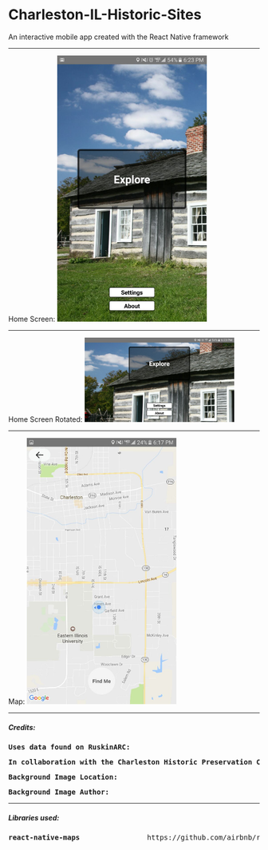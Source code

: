 # Charleston-IL-Historic-Sites
An interactive mobile app created with the React Native framework
<br />
<hr>
Home Screen:
<img src="https://github.com/Awpatterson217/Charleston-IL-Historic-Sites/blob/master/CharlestonMapped/screenshots/home.jpg" width="300">
<hr>
Home Screen Rotated:
<img src="https://github.com/Awpatterson217/Charleston-IL-Historic-Sites/blob/master/CharlestonMapped/screenshots/home_sideways.jpg" width="300">
<hr>
Map: 
<img src="https://github.com/Awpatterson217/Charleston-IL-Historic-Sites/blob/master/CharlestonMapped/screenshots/map.jpg" width="300">
<hr>
<h5>Credits:</h5> 
<pre><b>Uses data found on RuskinARC:</b>                                          https://www.ruskinarc.com/charleston-historic-preservati/charleston-historic-preservati/</pre> 
<pre><b>In collaboration with the Charleston Historic Preservation Commission:</b> http://www.charlestonillinoishpc.org/</pre> 
<pre><b>Background Image Location:</b>                                             https://commons.wikimedia.org/wiki/File:Lincoln_Log_Cabin_2.jpg</pre> 
<pre><b>Background Image Author:</b>                                               Daniel Schwen, https://commons.wikimedia.org/wiki/User:Dschwen</pre>
<hr>
<h5>Libraries used:</h5>

<pre><b>react-native-maps</b>                https://github.com/airbnb/react-native-maps </pre>


